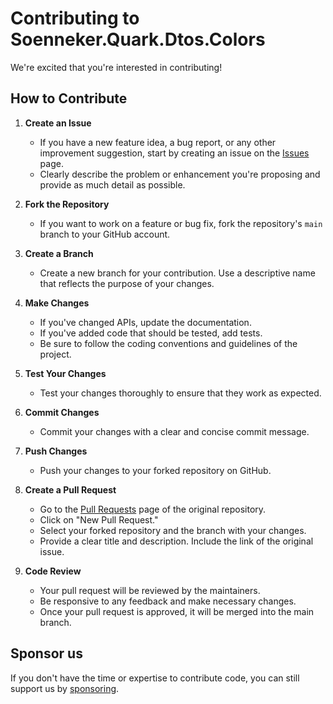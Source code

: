 ﻿# Contributing to Soenneker.Quark.Dtos.Colors

We're excited that you're interested in contributing!

## How to Contribute

1. **Create an Issue**
   - If you have a new feature idea, a bug report, or any other improvement suggestion, start by creating an issue on the [Issues](https://github.com/soenneker/soenneker.quark.dtos.colors/issues) page.
   - Clearly describe the problem or enhancement you're proposing and provide as much detail as possible.

1. **Fork the Repository**
   - If you want to work on a feature or bug fix, fork the repository's `main` branch to your GitHub account.

1. **Create a Branch**
   - Create a new branch for your contribution. Use a descriptive name that reflects the purpose of your changes.

1. **Make Changes**
   - If you've changed APIs, update the documentation.
   - If you've added code that should be tested, add tests.
   - Be sure to follow the coding conventions and guidelines of the project.

1. **Test Your Changes**
   - Test your changes thoroughly to ensure that they work as expected.

1. **Commit Changes**
   - Commit your changes with a clear and concise commit message.

1. **Push Changes**
   - Push your changes to your forked repository on GitHub.

1. **Create a Pull Request**
   - Go to the [Pull Requests](https://github.com/soenneker/soenneker.quark.dtos.colors/pulls) page of the original repository.
   - Click on "New Pull Request."
   - Select your forked repository and the branch with your changes.
   - Provide a clear title and description. Include the link of the original issue.

1. **Code Review**
   - Your pull request will be reviewed by the maintainers.
   - Be responsive to any feedback and make necessary changes.
   - Once your pull request is approved, it will be merged into the main branch.

## Sponsor us

If you don't have the time or expertise to contribute code, you can still support us by [sponsoring](https://github.com/sponsors/soenneker).
